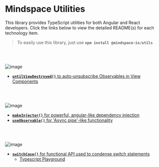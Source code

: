 # Mindspace Utilities

This library provides TypeScript utilities for both Angular and React developers. Click the links below to view the detailed README(s) for each technology item.

> To easily use this library, just use **`npm install @mindspace-io/utils`**

</br>
<br/>


![image](https://user-images.githubusercontent.com/210413/68954891-8404a680-078a-11ea-826c-879faae54eed.png)

* [**`untilViewDestroyed()`** to auto-unsubscribe Observables in View Components](./lib/utils/src/lib/rxjs/README.md)

<br/>
<br/>

![image](https://user-images.githubusercontent.com/210413/68954901-8961f100-078a-11ea-8141-eac38ab21dab.png)

* [**`makeInjector()`** for powerful, angular-like dependency injection](./lib/utils/src/lib/di/README.md)
* [**`useObservable()`** for 'Async pipe'-like functionality](./lib/utils/src/lib/hooks/README.md)

<br/>
<br/>

![image](https://user-images.githubusercontent.com/210413/68954909-8cf57800-078a-11ea-90db-df58987a9790.png)

* [**`switchCase()`** for functional API used to condense switch statements](./lib/utils/src/lib/misc/README.md)
  * [Typescript Playground](http://bit.ly/2NPQob6)

